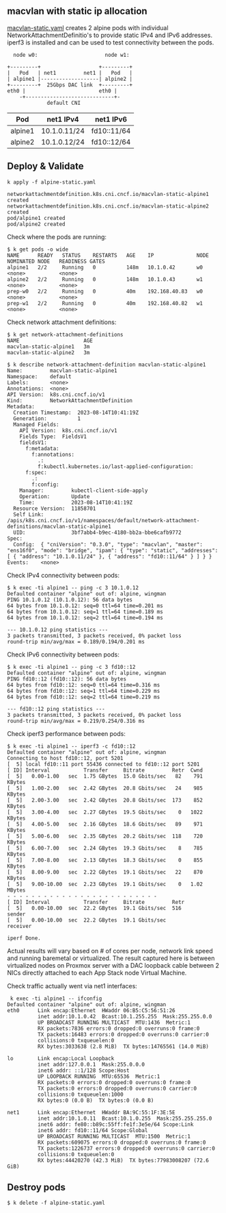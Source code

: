 ## macvlan with static ip allocation

[macvlan-static.yaml](macvlan-static.yaml) creates 2 alpine pods with individual NetworkAttachmentDefinitio's
to provide static IPv4 and IPv6 addresses. iperf3 is installed and can be used to test connectivity between
the pods.

```
  node w0:                      node w1:

+---------+                   +---------+
|   Pod   | net1         net1 |   Pod   |
| alpine1 |-------------------| alpine2 |
+---------+  25Gbps DAC link  +---------+
eth0 |                        eth0 |
    -+-----------------------------+-
             default CNI
```

|Pod      | net1 IPv4    | net1 IPv6   |
|---------|--------------|-------------|
| alpine1 | 10.1.0.11/24 | fd10::11/64 |
| alpine2 | 10.1.0.12/24 | fd10::12/64 |


## Deploy & Validate

```
k apply -f alpine-static.yaml

networkattachmentdefinition.k8s.cni.cncf.io/macvlan-static-alpine1 created
networkattachmentdefinition.k8s.cni.cncf.io/macvlan-static-alpine2 created
pod/alpine1 created
pod/alpine2 created
```

Check where the pods are running:

```
$ k get pods -o wide
NAME      READY   STATUS    RESTARTS   AGE    IP              NODE   NOMINATED NODE   READINESS GATES
alpine1   2/2     Running   0          148m   10.1.0.42       w0     <none>           <none>
alpine2   2/2     Running   0          148m   10.1.0.43       w1     <none>           <none>
prep-w0   2/2     Running   0          40m    192.168.40.83   w0     <none>           <none>
prep-w1   2/2     Running   0          40m    192.168.40.82   w1     <none>           <none>
```

Check network attachment definitions:

```
$ k get network-attachment-definitions
NAME                     AGE
macvlan-static-alpine1   3m
macvlan-static-alpine2   3m
```

```
$ k describe network-attachment-definition macvlan-static-alpine1 
Name:         macvlan-static-alpine1
Namespace:    default
Labels:       <none>
Annotations:  <none>
API Version:  k8s.cni.cncf.io/v1
Kind:         NetworkAttachmentDefinition
Metadata:
  Creation Timestamp:  2023-08-14T10:41:19Z
  Generation:          1
  Managed Fields:
    API Version:  k8s.cni.cncf.io/v1
    Fields Type:  FieldsV1
    fieldsV1:
      f:metadata:
        f:annotations:
          .:
          f:kubectl.kubernetes.io/last-applied-configuration:
      f:spec:
        .:
        f:config:
    Manager:         kubectl-client-side-apply
    Operation:       Update
    Time:            2023-08-14T10:41:19Z
  Resource Version:  11858701
  Self Link:         /apis/k8s.cni.cncf.io/v1/namespaces/default/network-attachment-definitions/macvlan-static-alpine1
  UID:               3bf7abb4-b9ec-4180-bb2a-bbe6cafb9772
Spec:
  Config:  { "cniVersion": "0.3.0", "type": "macvlan", "master": "ens16f0", "mode": "bridge", "ipam": { "type": "static", "addresses": [ { "address": "10.1.0.11/24" }, { "address": "fd10::11/64" } ] } }
Events:    <none>
```

Check IPv4 connectivity between pods:

```
$ k exec -ti alpine1 -- ping -c 3 10.1.0.12
Defaulted container "alpine" out of: alpine, wingman
PING 10.1.0.12 (10.1.0.12): 56 data bytes
64 bytes from 10.1.0.12: seq=0 ttl=64 time=0.201 ms
64 bytes from 10.1.0.12: seq=1 ttl=64 time=0.189 ms
64 bytes from 10.1.0.12: seq=2 ttl=64 time=0.194 ms

--- 10.1.0.12 ping statistics ---
3 packets transmitted, 3 packets received, 0% packet loss
round-trip min/avg/max = 0.189/0.194/0.201 ms
```

Check IPv6 connectivity between pods:

```
$ k exec -ti alpine1 -- ping -c 3 fd10::12
Defaulted container "alpine" out of: alpine, wingman
PING fd10::12 (fd10::12): 56 data bytes
64 bytes from fd10::12: seq=0 ttl=64 time=0.316 ms
64 bytes from fd10::12: seq=1 ttl=64 time=0.229 ms
64 bytes from fd10::12: seq=2 ttl=64 time=0.219 ms

--- fd10::12 ping statistics ---
3 packets transmitted, 3 packets received, 0% packet loss
round-trip min/avg/max = 0.219/0.254/0.316 ms
```

Check iperf3 performance between pods:

```
$ k exec -ti alpine1 -- iperf3 -c fd10::12
Defaulted container "alpine" out of: alpine, wingman
Connecting to host fd10::12, port 5201
[  5] local fd10::11 port 55436 connected to fd10::12 port 5201
[ ID] Interval           Transfer     Bitrate         Retr  Cwnd
[  5]   0.00-1.00   sec  1.75 GBytes  15.0 Gbits/sec   82    791 KBytes       
[  5]   1.00-2.00   sec  2.42 GBytes  20.8 Gbits/sec   24    985 KBytes       
[  5]   2.00-3.00   sec  2.42 GBytes  20.8 Gbits/sec  173    852 KBytes       
[  5]   3.00-4.00   sec  2.27 GBytes  19.5 Gbits/sec    0   1022 KBytes       
[  5]   4.00-5.00   sec  2.16 GBytes  18.6 Gbits/sec   89    971 KBytes       
[  5]   5.00-6.00   sec  2.35 GBytes  20.2 Gbits/sec  118    720 KBytes       
[  5]   6.00-7.00   sec  2.24 GBytes  19.3 Gbits/sec    8    785 KBytes       
[  5]   7.00-8.00   sec  2.13 GBytes  18.3 Gbits/sec    0    855 KBytes       
[  5]   8.00-9.00   sec  2.22 GBytes  19.1 Gbits/sec   22    870 KBytes       
[  5]   9.00-10.00  sec  2.23 GBytes  19.1 Gbits/sec    0   1.02 MBytes       
- - - - - - - - - - - - - - - - - - - - - - - - -
[ ID] Interval           Transfer     Bitrate         Retr
[  5]   0.00-10.00  sec  22.2 GBytes  19.1 Gbits/sec  516             sender
[  5]   0.00-10.00  sec  22.2 GBytes  19.1 Gbits/sec                  receiver

iperf Done.
```

Actual results will vary based on # of cores per node, network link speed and running baremetal or virtualized. The result
captured here is between virtualized nodes on Proxmox server with a DAC loopback cable between 2 NICs directly attached to
each App Stack node Virtual Machine.

Check traffic actually went via net1 interfaces:

```
 k exec -ti alpine1 -- ifconfig
Defaulted container "alpine" out of: alpine, wingman
eth0      Link encap:Ethernet  HWaddr 06:B5:C5:56:51:26  
          inet addr:10.1.0.42  Bcast:10.1.255.255  Mask:255.255.0.0
          UP BROADCAST RUNNING MULTICAST  MTU:1436  Metric:1
          RX packets:7836 errors:0 dropped:0 overruns:0 frame:0
          TX packets:16483 errors:0 dropped:0 overruns:0 carrier:0
          collisions:0 txqueuelen:0 
          RX bytes:3033638 (2.8 MiB)  TX bytes:14765561 (14.0 MiB)

lo        Link encap:Local Loopback  
          inet addr:127.0.0.1  Mask:255.0.0.0
          inet6 addr: ::1/128 Scope:Host
          UP LOOPBACK RUNNING  MTU:65536  Metric:1
          RX packets:0 errors:0 dropped:0 overruns:0 frame:0
          TX packets:0 errors:0 dropped:0 overruns:0 carrier:0
          collisions:0 txqueuelen:1000 
          RX bytes:0 (0.0 B)  TX bytes:0 (0.0 B)

net1      Link encap:Ethernet  HWaddr BA:9C:55:1F:3E:5E  
          inet addr:10.1.0.11  Bcast:10.1.0.255  Mask:255.255.255.0
          inet6 addr: fe80::b89c:55ff:fe1f:3e5e/64 Scope:Link
          inet6 addr: fd10::11/64 Scope:Global
          UP BROADCAST RUNNING MULTICAST  MTU:1500  Metric:1
          RX packets:609075 errors:0 dropped:0 overruns:0 frame:0
          TX packets:1226737 errors:0 dropped:0 overruns:0 carrier:0
          collisions:0 txqueuelen:0 
          RX bytes:44420270 (42.3 MiB)  TX bytes:77983008207 (72.6 GiB)
```

## Destroy pods

```
$ k delete -f alpine-static.yaml
```
